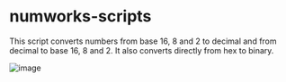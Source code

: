 # numworks-scripts
This script converts numbers from base 16, 8 and 2 to decimal and from decimal to base 16, 8 and 2. It also converts directly from hex to binary.

![image](https://user-images.githubusercontent.com/692043/139539027-54ec6176-799d-4fe6-9b88-64a938c97b0d.png)

